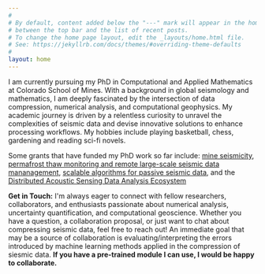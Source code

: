 ```yaml
---
#
# By default, content added below the "---" mark will appear in the home page
# between the top bar and the list of recent posts.
# To change the home page layout, edit the _layouts/home.html file.
# See: https://jekyllrb.com/docs/themes/#overriding-theme-defaults
#
layout: home
---
```


I am currently pursuing my PhD in Computational and Applied Mathematics at Colorado School of Mines. With a background in global seismology and mathematics, I am deeply fascinated by the intersection of data compression, numerical analysis, and computational geophysics. My academic journey is driven by a relentless curiosity to unravel the complexities of seismic data and devise innovative solutions to enhance processing workflows. My hobbies include playing basketball, chess, gardening and reading sci-fi novels.

Some grants that have funded my PhD work so far include: [mine seismicity](https://caserm.mines.edu/research-projects/), [permafrost thaw monitoring and remote large-scale seismic data mananagement](https://www.nsf.gov/awardsearch/showAward?AWD_ID=2034366&HistoricalAwards=false), [scalable algorithms for passive seismic data](https://www.nsf.gov/awardsearch/showAward?AWD_ID=2046387&HistoricalAwards=false), and the [Distributed Acoustic Sensing Data Analysis Ecosystem](https://nsf.gov/awardsearch/showAward?AWD_ID=2148614)

<!-- {% highlight ruby %}
def print_hi(name)
  puts "Hi, #{name}"
end
print_hi('Tom')
#=> prints 'Hi, Tom' to STDOUT.
{% endhighlight %} -->

**Get in Touch:** 
I'm always eager to connect with fellow researchers, collaborators, and enthusiasts passionate about numerical analysis, uncertainty quantification, and computational geoscience. Whether you have a question, a collaboration proposal, or just want to chat about compressing seismic data, feel free to reach out! An immediate goal that may be a source of collaboration is evaluating/interpreting the errors introduced by machine learning methods applied in the compression of siesmic data. **If you have a pre-trained module I can use, I would be happy to collaborate.** 
